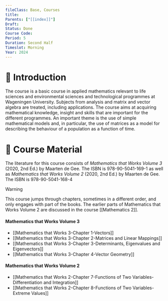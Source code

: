```yaml
---
fileClass: Base, Courses
title: 
Parents: ["[[index]]"]
Draft: 
Status: Done
Course Code: 
Period: 5
Duration: Second Half
Timeslot: Morning
Year: 2024
---
```

# 🔎 Introduction
The course is a basic course in applied mathematics relevant to life sciences and environmental sciences and technological programmes at Wageningen University. Subjects from analysis and matrix and vector algebra are treated, including applications. The course aims at acquiring mathematical knowledge, insight and skills that are important for the different programmes. An important theme is the use of simple mathematical models and, in particular, the use of matrices as a model for describing the behaviour of a population as a function of time. 

# 📖 Course Material
The literature for this course consists of *Mathematics that Works Volume 3* (2020, 2nd Ed.) by Maarten de Gee. The ISBN is 978-90-5041-169-1 as well as *Mathematics that Works Volume 2* (2020, 2nd Ed.) by Maarten de Gee. The ISBN is 978-90-5041-168-4

>[!Warning]
>This course jumps through chapters, sometimes in a different order, and only engages with part of the books. The earlier parts of Mathematics that Works Volume 2 are discussed in the course [[Mathematics 2]].  

#### Mathematics that Works Volume 3
- [[Mathematics that Works 3-Chapter 1-Vectors]]
- [[Mathematics that Works 3-Chapter 2-Matrices and Linear Mappings]]
- [[Mathematics that Works 3-Chapter 3-Determinants, Eigenvalues and Eigenvectors]]
- [[Mathematics that Works 3-Chapter 4-Vector Geometry]]

#### Mathematics that Works Volume 2
- [[Mathematics that Works 2-Chapter 7-Functions of Two Variables-Differentiation and Integration]]
- [[Mathematics that Works 2-Chapter 8-Functions of Two Variables-Extreme Values]]
